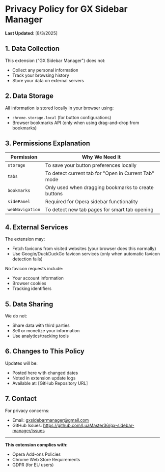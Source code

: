 # Privacy Policy for GX Sidebar Manager

**Last Updated**: [8/3/2025]

## 1. Data Collection

This extension ("GX Sidebar Manager") does not:

- Collect any personal information
- Track your browsing history
- Store your data on external servers

## 2. Data Storage

All information is stored locally in your browser using:
- `chrome.storage.local` (for button configurations)
- Browser bookmarks API (only when using drag-and-drop from bookmarks)

## 3. Permissions Explanation

| Permission | Why We Need It |
|------------|---------------|
| `storage` | To save your button preferences locally |
| `tabs` | To detect current tab for "Open in Current Tab" mode |
| `bookmarks` | Only used when dragging bookmarks to create buttons |
| `sidePanel` | Required for Opera sidebar functionality |
| `webNavigation` | To detect new tab pages for smart tab opening |

## 4. External Services

The extension may:
- Fetch favicons from visited websites (your browser does this normally)
- Use Google/DuckDuckGo favicon services (only when automatic favicon detection fails)

No favicon requests include:
- Your account information
- Browser cookies
- Tracking identifiers

## 5. Data Sharing

We do not:
- Share data with third parties
- Sell or monetize your information
- Use analytics/tracking tools

## 6. Changes to This Policy

Updates will be:
- Posted here with changed dates
- Noted in extension update logs
- Available at: [GitHub Repository URL]

## 7. Contact

For privacy concerns:
- Email: gxsidebarmanager@gmail.com
- GitHub Issues: https://github.com/LuaMaster36/gx-sidebar-manager/issues

---

**This extension complies with:**
- Opera Add-ons Policies
- Chrome Web Store Requirements
- GDPR (for EU users)
